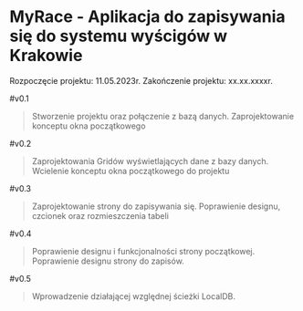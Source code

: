 # MyRace - Aplikacja do zapisywania się do systemu wyścigów w Krakowie

Rozpoczęcie projektu: 11.05.2023r.
Zakończenie projektu: xx.xx.xxxxr.

#v0.1
>Stworzenie projektu oraz połączenie z bazą danych. Zaprojektowanie konceptu okna początkowego

#v0.2
>Zaprojektowania Gridów wyświetlających dane z bazy danych. Wcielenie konceptu okna początkowego do projektu

#v0.3
>Zaprojektowanie strony do zapisywania się. Poprawienie designu, czcionek oraz rozmieszczenia tabeli

#v0.4
>Poprawienie designu i funkcjonalności strony początkowej. Poprawienie designu strony do zapisów.

#v0.5
>Wprowadzenie działającej względnej ścieżki LocalDB.